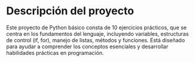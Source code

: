 # Descripción del proyecto


Este proyecto de Python básico consta de 10 ejercicios prácticos, que se centra en los fundamentos del lenguaje, incluyendo variables, estructuras de control (if, for), manejo de listas, métodos y funciones. Está diseñado para ayudar a comprender los conceptos esenciales y desarrollar habilidades prácticas en programación.
